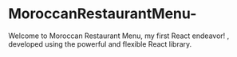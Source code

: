 # MoroccanRestaurantMenu-
Welcome to Moroccan Restaurant Menu, my first React endeavor! , developed using the powerful and flexible React library.
